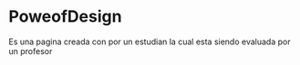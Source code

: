 # PoweofDesign
Es una pagina creada con por un estudian la cual esta siendo evaluada por un profesor
